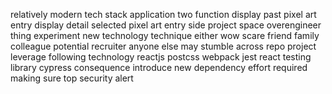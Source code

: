 relatively modern tech stack application two function display past pixel art entry display detail selected pixel art entry side project space overengineer thing experiment new technology technique either wow scare friend family colleague potential recruiter anyone else may stumble across repo project leverage following technology reactjs postcss webpack jest react testing library cypress consequence introduce new dependency effort required making sure top security alert